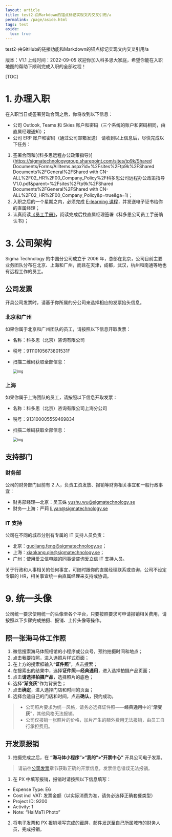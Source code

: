 ```yaml
---
layout: article
title: test2-由Markdown的锚点标记实现文内交叉引用/a
permalink: /page/aside.html
tags: test
aside:
  toc: true
---
```


test2-由GitHub的链接功能和Markdown的锚点标记实现文内交叉引用/a

版本：V1.1
上线时间：2022-09-05
欢迎你加入科多思大家庭，希望你能在入职地图的帮助下顺利完成入职的全部过程！

[TOC]

# 1. 办理入职
在入职当日或签署劳动合同之后，你将收到以下信息：
- 公司 Outlook, Teams 和 Skies 账户和密码（三个系统的账户和密码相同，由直属经理通知）；
- 公司 ERP 账户和密码（通过公司邮箱发送）
请收到以上信息后，尽快完成以下任务：
1. 签署合同和[《科多思远程办公政策指导》](https://sigmatechnologygroup.sharepoint.com/sites/tp9k/Shared Documents/Forms/AllItems.aspx?id=%2Fsites%2Ftp9k%2FShared Documents%2FGeneral%2FShared with CN-ALL%2F02_HR%2F00_Company_Policy%2F科多思公司远程办公政策指导V1.0.pdf&parent=%2Fsites%2Ftp9k%2FShared Documents%2FGeneral%2FShared with CN-ALL%2F02_HR%2F00_Company_Policy&p=true&ga=1)；
2. 入职之后的一个星期之内，必须完成 [E-learning 课程](https://inside.sigmatechnology.se/skmswiki/Pages/E-Learning.aspx)，并发送电子证书给你的直属经理；
3. 认真阅读[《员工手册》](http://139.196.56.16:8000/file/view/1)，阅读完成后找直属经理签署《科多思公司员工手册确认书》；

# 3. 公司架构

Sigma Technology 的中国分公司成立于 2006 年，总部在北京，公司目前主要业务团队分布在北京、上海和广州，而且在天津，成都，武汉，杭州和南通等地也有远程工作的员工。

<a name="公司发票"></a>
## 公司发票

开具公司发票时，请基于你所属的分公司来选择相应的发票抬头信息。

### 北京和广州

如果你属于北京和广州团队的员工，请按照以下信息开取发票：

- 名称：科多思（北京）咨询有限公司

- 税号：91110105673801531F

- 扫描二维码获取全部信息：

  <img src="https://sigma-erp-assets.oss-cn-hangzhou.aliyuncs.com/asset/1662378187713.jpg" alt="img" style="zoom:80%;" />

### 上海

如果你属于上海团队的员工，请按照以下信息开取发票：

- 名称：科多思（北京）咨询有限公司上海分公司

- 税号：913100005559469834

- 扫描二维码获取全部信息：

  <img src="https://sigma-erp-assets.oss-cn-hangzhou.aliyuncs.com/asset/1662378636965.jpg" alt="img" style="zoom:80%;" />

## 支持部门

### 财务部

公司的财务部门目前有 2 人，负责工资发放、报销等财务相关事宜和一般行政事宜：

- 财务部经理—北京：吴玉姝 [yushu.wu@sigmatechnology.se](mailto:yushu.wu@sigmatechnology.se)
- 财务—上海：严莉 [li.yan@sigmatechnology.se](mailto:li.yan@sigmatechnology.se)

### IT 支持

公司在不同的城市分别有专属的 IT 支持人员负责：

- 北京：[guoliang.feng@sigmatechnology.se](mailto:guoliang.feng@sigmatechnology.se)；
- 上海：[xiaokang.qin@sigmatechnology.se](mailto:xiaokang.qin@sigmatechnology.se)；
- 广州：使用爱立信电脑的同事请咨询爱立信 IT 支持人员。

关于行政和人事相关的任何事宜，可随时跟你的直属经理联系或咨询，公司不设定专职的 HR，相关事宜统一由直属经理来支持或协调。

# 9. 统一头像

公司统一要求使用统一的头像至各个平台，只要按照要求可申请报销相关费用，请按照以下步骤完成拍摄、报销、上传头像等操作。

## 照一张海马体工作照

1. 微信搜索海马体照相馆的小程序或公众号，预约拍摄时间和地点；
2. 点击我要拍照，进入选照片样式页面；
3. 在上方的搜索框输入“**证件照**”，点击搜索；
4. 在搜索出的结果中，选择**证件照—经典通用**，进入选择拍摄产品页面；
5. 点击**请选择拍摄产品**，选择照片的底色；
6. 选择“**渐变灰**”作为背景色；
7. 点击**确定**，进入选择门店和时间的页面；
8. 选择合适自己的门店和时间，点击**确认**，预约成功。

> - 公司照片要求为统一风格，请务必选择证件照——**经典通用**中的“**渐变灰**”，其他风格无法报销。
> - 公司仅报销一张照片的价格，加片产生的额外费用无法报销，由员工自行承担费用。

## 开发票报销

1. 拍摄完成之后，在 **“海马体小程序”>“我的”>“开票中心”** 开具公司电子发票。

> 请前往[公司发票](#公司发票)章节获取正确的开票信息，发票信息错误无法报销。

1. 在 PX 中填写报销，报销时请按照以下信息填写： 
- Expense Type: E6 
- Cost incl VAT: 发票金额（以实际消费为准，请务必选择正确套餐类型）
- Project ID: 9200 
- Activity: 1 
- Note: “HaiMaTi Photo”
2. 将电子发票和 PX 报销填写完成的截屏，邮件发送至自己所属城市的财务人员，完成报销。

